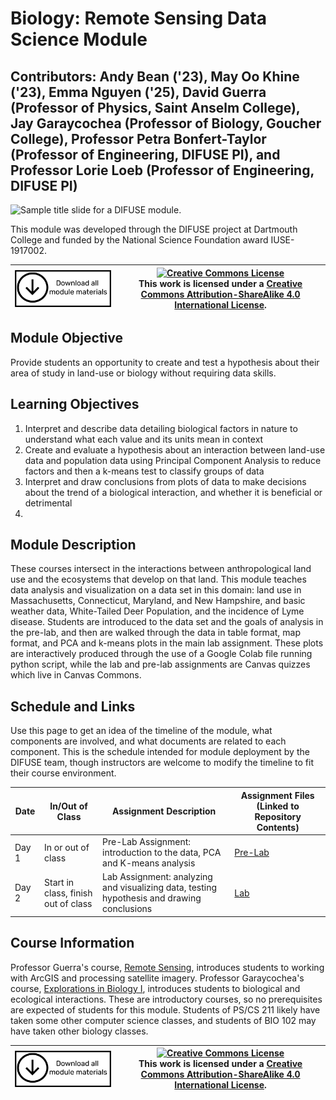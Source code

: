 # Biology: Remote Sensing Data Science Module

## Contributors: Andy Bean ('23), May Oo Khine ('23), Emma Nguyen ('25), David Guerra (Professor of Physics, Saint Anselm College), Jay Garaycochea (Professor of Biology, Goucher College), Professor Petra Bonfert-Taylor (Professor of Engineering, DIFUSE PI), and Professor Lorie Loeb (Professor of Engineering, DIFUSE PI)

![Sample title slide for a DIFUSE module.](repository-assets/DIFUSE-bio-sat.png)

This module was developed through the DIFUSE project at Dartmouth College and funded by the National Science Foundation award IUSE-1917002.

|[<img src="repository-assets/download-all.png" alt="Download the entire module" align="center" style="width: 4in;" />](https://github.com/difuse-dartmouth/biology-remote-sensing/archive/refs/heads/main.zip)| <a rel="license" href="http://creativecommons.org/licenses/by-sa/4.0/"><img alt="Creative Commons License" style="width=2in" src="https://i.creativecommons.org/l/by-sa/4.0/88x31.png" /><br></a>This work is licensed under a <a rel="license" href="http://creativecommons.org/licenses/by-sa/4.0/">Creative Commons Attribution-ShareAlike 4.0 International License</a>. |
|---------|----------|

## Module Objective

Provide students an opportunity to create and test a hypothesis about their area of study in land-use or biology without requiring data skills.

## Learning Objectives
1.	Interpret and describe data detailing biological factors in nature to understand what each value and its units mean in context
2.  Create and evaluate a hypothesis about an interaction between land-use data and population data using Principal Component Analysis to reduce factors and then a k-means test to classify groups of data
3.  Interpret and draw conclusions from plots of data to make decisions about the trend of a biological interaction, and whether it is beneficial or detrimental 
4.  
## Module Description 
These courses intersect in the interactions between anthropological land use and the ecosystems that develop on that land. This module teaches data analysis and visualization on a data set in this domain: land use in Massachusetts, Connecticut, Maryland, and New Hampshire, and basic weather data, White-Tailed Deer Population, and the incidence of Lyme disease. Students are introduced to the data set and the goals of analysis in the pre-lab, and then are walked through the data in table format, map format, and PCA and k-means plots in the main lab assignment. These plots are interactively produced through the use of a Google Colab file running python script, while the lab and pre-lab assignments are Canvas quizzes which live in Canvas Commons.  
## Schedule and Links

Use this page to get an idea of the timeline of the module, what components are involved, and what documents are related to each component. This is the schedule intended for module deployment by the DIFUSE team, though instructors are welcome to modify the timeline to fit their course environment.

| Date             |  In/Out of Class | Assignment Description                     | Assignment Files (Linked to Repository Contents) |
|------------------|-----------------|--------------------------------------------------|--------------------------------------------------|
| Day 1 | In or out of class    | Pre-Lab Assignment: introduction to the data, PCA and K-means analysis  |[Pre-Lab](completed_module/components/assignment1) |
| Day 2 | Start in class, finish out of class  | Lab Assignment: analyzing and visualizing data, testing hypothesis and drawing conclusions |[Lab](completed_module/components/assignment2) |


## Course Information
Professor Guerra's course, [Remote Sensing](http://catalog.anselm.edu/preview_course_nopop.php?catoid=8&coid=10289), introduces students to working with ArcGIS and processing satellite imagery. Professor Garaycochea's course, [Explorations in Biology I](https://catalog.goucher.edu/preview_course_nopop.php?catoid=10&coid=21262), introduces students to biological and ecological interactions. These are introductory courses, so no prerequisites are expected of students for this module. Students of PS/CS 211 likely have taken some other computer science classes, and students of BIO 102 may have taken other biology classes.


|[<img src="repository-assets/download-all.png" alt="Download the entire module" align="center" style="width: 4in;" />](https://github.com/difuse-dartmouth/sociology-health-outcomes/archive/refs/heads/main.zip)| <a rel="license" href="http://creativecommons.org/licenses/by-sa/4.0/"><img alt="Creative Commons License" style="width=2in" src="https://i.creativecommons.org/l/by-sa/4.0/88x31.png" /><br></a>This work is licensed under a <a rel="license" href="http://creativecommons.org/licenses/by-sa/4.0/">Creative Commons Attribution-ShareAlike 4.0 International License</a>. |
|---------|----------|

